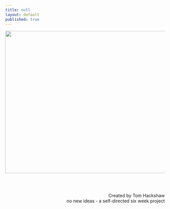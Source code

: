 ```yaml
---
title: null
layout: default
published: true
---
```


<center>
<a href="http://p4.tomhackshaw.com/exhibit/tuesday29.html"><img src="https://c1.staticflickr.com/1/777/21741119830_f70c291cf1_h.jpg" width="800" height="450"></a>

<br><br>

<div align="right">
Created by Tom Hackshaw
<br>
no new ideas - a self-directed six week project
</div>
